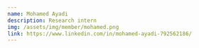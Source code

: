 ```yaml
---
name: Mohamed Ayadi
description: Research intern
img: /assets/img/member/mohamed.png
link: https://www.linkedin.com/in/mohamed-ayadi-792562186/
---
```

